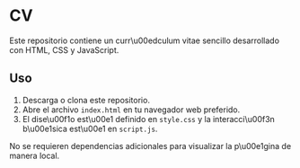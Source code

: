 # CV

Este repositorio contiene un curr\u00edculum vitae sencillo desarrollado con HTML, CSS y JavaScript.

## Uso

1. Descarga o clona este repositorio.
2. Abre el archivo `index.html` en tu navegador web preferido.
3. El dise\u00f1o est\u00e1 definido en `style.css` y la interacci\u00f3n b\u00e1sica est\u00e1 en `script.js`.

No se requieren dependencias adicionales para visualizar la p\u00e1gina de manera local.

